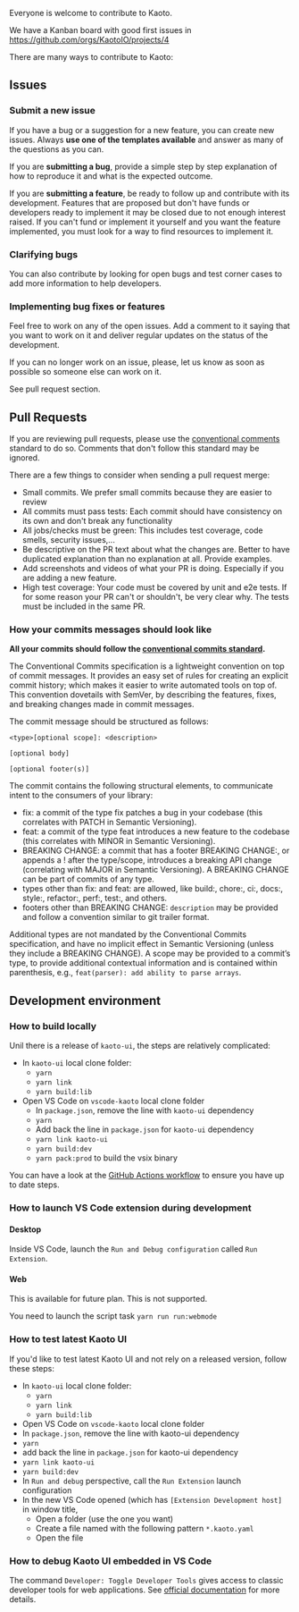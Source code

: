 Everyone is welcome to contribute to Kaoto. 

We have a Kanban board with good first issues in https://github.com/orgs/KaotoIO/projects/4

There are many ways to contribute to Kaoto:

## Issues

### Submit a new issue

If you have a bug or a suggestion for a new feature, you can create new issues.
Always **use one of the templates available** and answer as many of the questions as you can.

If you are **submitting a bug**, provide a simple step by step explanation of how to reproduce it and what is the expected outcome.

If you are **submitting a feature**, be ready to follow up and contribute with its development. Features that are proposed but don't have
funds or developers ready to implement it may be closed due to not enough interest raised. If you can't fund or implement it yourself and 
you want the feature implemented, you must look for a way to find resources to implement it.

### Clarifying bugs

You can also contribute by looking for open bugs and test corner cases to add more information to help developers.

### Implementing bug fixes or features

Feel free to work on any of the open issues. Add a comment to it saying that you want to work on it and deliver regular updates on the 
status of the development.

If you can no longer work on an issue, please, let us know as soon as possible so someone else can work on it.

See pull request section.

## Pull Requests

If you are reviewing pull requests, please use the [conventional comments](https://conventionalcomments.org/) standard to do so. 
Comments that don't follow this standard may be ignored.

There are a few things to consider when sending a pull request merge:

 * Small commits. We prefer small commits because they are easier to review
 * All commits must pass tests: Each commit should have consistency on its own and don't break any functionality
 * All jobs/checks must be green: This includes test coverage, code smells, security issues,... 
 * Be descriptive on the PR text about what the changes are. Better to have duplicated explanation than no explanation at all. Provide examples.
 * Add screenshots and videos of what your PR is doing. Especially if you are adding a new feature.
 * High test coverage: Your code must be covered by unit and e2e tests. If for some reason your PR can't or shouldn't, be very clear why. The tests must be included in the same PR.

### How your commits messages should look like

**All your commits should follow the [conventional commits standard](https://www.conventionalcommits.org/).**

The Conventional Commits specification is a lightweight convention on top of commit messages. 
It provides an easy set of rules for creating an explicit commit history; which makes it easier to write automated tools on top of. 
This convention dovetails with SemVer, by describing the features, fixes, and breaking changes made in commit messages.

The commit message should be structured as follows:

```
<type>[optional scope]: <description>

[optional body]

[optional footer(s)]
```

The commit contains the following structural elements, to communicate intent to the consumers of your library:

* fix: a commit of the type fix patches a bug in your codebase (this correlates with PATCH in Semantic Versioning).
* feat: a commit of the type feat introduces a new feature to the codebase (this correlates with MINOR in Semantic Versioning).
* BREAKING CHANGE: a commit that has a footer BREAKING CHANGE:, or appends a ! after the type/scope, introduces a breaking API change 
(correlating with MAJOR in Semantic Versioning). A BREAKING CHANGE can be part of commits of any type.
* types other than fix: and feat: are allowed, like build:, chore:, ci:, docs:, style:, refactor:, perf:, test:, and others.
* footers other than BREAKING CHANGE: `description` may be provided and follow a convention similar to git trailer format.

Additional types are not mandated by the Conventional Commits specification, and have no implicit effect in Semantic Versioning 
(unless they include a BREAKING CHANGE). A scope may be provided to a commit’s type, to provide additional contextual information and 
is contained within parenthesis, e.g., `feat(parser): add ability to parse arrays`.

## Development environment

### How to build locally

Unil there is a release of `kaoto-ui`, the steps are relatively complicated:

* In `kaoto-ui` local clone folder:
  * `yarn`
  * `yarn link`
  * `yarn build:lib`
* Open VS Code on `vscode-kaoto` local clone folder
  * In `package.json`, remove the line with `kaoto-ui` dependency
  * `yarn`
  * Add back the line in `package.json` for `kaoto-ui` dependency
  * `yarn link kaoto-ui`
  * `yarn build:dev`
  * `yarn pack:prod` to build the vsix binary

You can have a look at the [GitHub Actions workflow](.github/workflows/main-kaoto.yaml) to ensure you have up to date steps.

### How to launch VS Code extension during development

#### Desktop

Inside VS Code, launch the `Run and Debug configuration` called `Run Extension`.

#### Web

This is available for future plan. This is not supported.

You need to launch the script task `yarn run run:webmode`

### How to test latest Kaoto UI

If you'd like to test latest Kaoto UI and not rely on a released version, follow these steps:

* In `kaoto-ui` local clone folder:
  * `yarn`
  * `yarn link`
  * `yarn build:lib`
* Open VS Code on `vscode-kaoto` local clone folder
* In `package.json`, remove the line with kaoto-ui dependency
* `yarn`
* add back the line in `package.json` for kaoto-ui dependency
* `yarn link kaoto-ui`
* `yarn build:dev`
* In `Run and debug` perspective, call the `Run Extension` launch configuration
* In the new VS Code opened (which has `[Extension Development host]` in window title,
  * Open a folder (use the one you want)
  * Create a file named with the following pattern `*.kaoto.yaml`
  * Open the file
  
### How to debug Kaoto UI embedded in VS Code

The command `Developer: Toggle Developer Tools` gives access to classic developer tools for web applications. See [official documentation](https://code.visualstudio.com/api/extension-guides/webview#inspecting-and-debugging-webviews) for more details.

